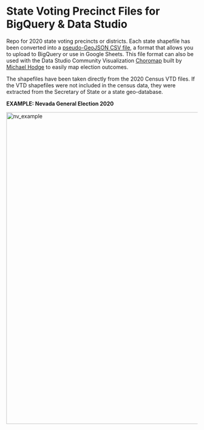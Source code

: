 # State Voting Precinct Files for BigQuery & Data Studio

Repo for 2020 state voting precincts or districts.  Each state shapefile has been converted into a [pseudo-GeoJSON CSV file](https://medium.com/google-cloud/how-to-load-geographic-data-like-zipcode-boundaries-into-bigquery-25e4be4391c8), a format that allows you to upload to BigQuery or use in Google Sheets. This file format can also be used with the Data Studio Community Visualization [Choromap](https://datastudio.google.com/u/0/reporting/4617cbac-3514-4c8d-a999-a3cb6683e579/page/N9GUB) built by [Michael Hodge](https://github.com/datasciencecampus/community-visualizations/tree/main/choromap) to easily map election outcomes. 

The shapefiles have been taken directly from the 2020 Census VTD files. If the VTD shapefiles were not included in the census data, they were extracted from the Secretary of State or a state geo-database. 

<b>EXAMPLE: Nevada General Election 2020</b>

<img width="818" alt="nv_example" src="https://user-images.githubusercontent.com/67813032/106946157-bfc0be80-66f6-11eb-89dd-f756101c05ea.png">





